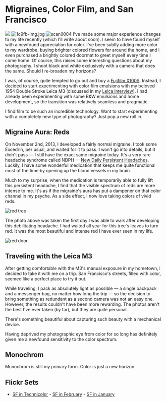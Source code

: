 # Migraines, Color Film, and San Francisco

 ![](https://images.squarespace-cdn.com/content/v1/665498111876725f7613f1e6/1719666497546-V5MO5HVYRPSFMJBBFPEJ/97b7f-img.jpg)      ![1c9fb-img.jpg](http://images.squarespace-cdn.com/content/v1/665498111876725f7613f1e6/1719666454011-E7F27LE4QWFK3AZK60VE/1b434-1c9fb-img.jpg)    ![scan0004](http://images.squarespace-cdn.com/content/v1/665498111876725f7613f1e6/1719666459616-EQP8LG0UYV1ETEA0DA4X/02b62-d7581-scan0004.jpg)   I've made some major experience changes to my life recently (which I'll write about soon). I seem to have found myself with a newfound appreciation for color. I've been subtly adding more color to my wardrobe, buying brighter colored flowers for around the home, and I even purchased a brightly colored doormat to greet myself every time I come home. Of course, this raises some interesting questions about my photography. I shoot black and white exclusively with a camera that does the same. Should I re\-broaden my horizons?

 I was, of course, quite tempted to go out and buy a [Fujifilm X100S](https://www.amazon.com/dp/B00ATM1MVA?tag=bookforkind-20&camp=0&creative=0&linkCode=as4&creativeASIN=B00ATM1MVA&adid=1DE096V5Z8VDMYYYP0Y7&). Instead, I decided to start experimenting with color film emulsions with my beloved 1954 Double Stroke Leica M3 (discussed in my [Leica interview](http://blog.leica-camera.com/photographers/interviews/kenneth-reitz-exploring-the-material-world-in-an-electronic-universe/)). I had already been experimenting with some B\&W emulsions and home development, so the transition was relatively seamless and pragmatic.

 I find film to be such an incredible technology. Want to start experimenting with a completely new type of photography? Just pop a new roll in.

 ## Migraine Aura: Reds

 On November 2nd, 2013, I developed a fairly normal migraine. I took some Excedrin, per usual, and waited for it to pass. I won't go into details, but it didn't pass — I still have the exact same migraine today. It's a very rare headache syndrome called NDPH — [New Daily Persistent Headaches](http://en.wikipedia.org/wiki/New_daily_persistent_headache). Luckily, I have some wonderful medication that keeps me quite functional most of the time by opening up the blood vessels in my brain.

 Much to my surprise, when the medication is temporarily able to fully lift this persistent headache, I find that the visible spectrum of reds are more intense to me. It's as if the migraine's aura has put a dampener on that color channel in my psyche. As a side effect, I now love taking colors of vivid reds.

 ![red tree](http://farm8.staticflickr.com/7385/11317710804_16aa00fc79_h.jpg)

 The photo above was taken the first day I was able to walk after developing this debilitating headache. I had waited all year for this tree's leaves to turn red. It was the most beautiful and intense red I have ever seen in my life.

 ![red door](http://farm4.staticflickr.com/3719/11734111823_6c8d890ce3_h.jpg)

 ## Traveling with the Leica M3

 After getting comfortable with the M3's manual exposure in my hometown, I decided to take it with me on a trip. San Francisco's streets, filled with color, seemed like a perfect place to try it out.

 While traveling, I pack as absolutely light as possible — a single backpack and a messenger bag, no matter how long the trip — so the decision to bring something as redundant as a second camera was not an easy one. However, the results couldn't have been more rewarding. The photos aren't the best I've ever taken (by far), but they are quite personal.

 There's something beautiful about capturing such beauty with a mechanical device.

 Having deprived my photographic eye from color for so long has definitely given me a newfound sensitivity to the color spectrum.

 ## Monochrom

 Monochrom is still my primary form. Color is just a new horizon.

 ## Flickr Sets

 * [SF in Technicolor](http://www.flickr.com/photos/kennethreitz/sets/72157641097202613/) \- [SF in February](http://www.flickr.com/photos/kennethreitz/sets/72157640786202315/) \- [SF in January](http://www.flickr.com/photos/kennethreitz/sets/72157640031291924/)
